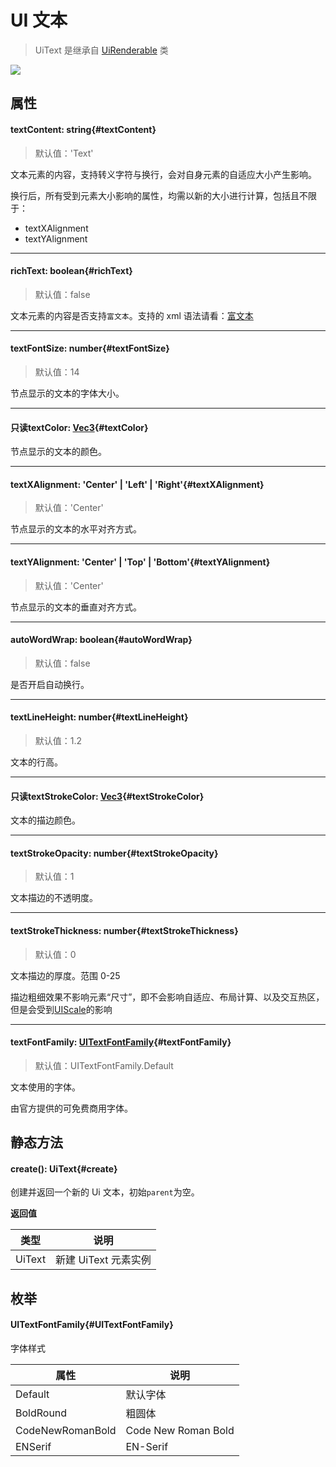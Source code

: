 <script setup>
import '/style.css'
</script>

# UI 文本

> UiText 是继承自 [UiRenderable](/ClientUI/UiRenderable) 类

![](/QQ20240923-102346.png)

## 属性

#### <font id="API" />textContent<font id="Type">: string</font>{#textContent}

> 默认值：'Text'

文本元素的内容，支持转义字符与换行，会对自身元素的自适应大小产生影响。

换行后，所有受到元素大小影响的属性，均需以新的大小进行计算，包括且不限于：

- textXAlignment
- textYAlignment

---

#### <font id="API" />richText<font id="Type">: boolean</font>{#richText}

> 默认值：false

文本元素的内容是否支持`富文本`。支持的 xml 语法请看：[富文本](/ClientUI/RichText)

---

#### <font id="API" />textFontSize<font id="Type">: number</font>{#textFontSize}

> 默认值：14

节点显示的文本的字体大小。

---

#### <font id="API" /><font id="ReadOnly">只读</font>textColor<font id="Type">: [Vec3](/ClientUI/maths/Vec3)</font>{#textColor}

节点显示的文本的颜色。

---

#### <font id="API" />textXAlignment<font id="Type">: 'Center' | 'Left' | 'Right'</font>{#textXAlignment}

> 默认值：'Center'

节点显示的文本的水平对齐方式。

---

#### <font id="API" />textYAlignment<font id="Type">: 'Center' | 'Top' | 'Bottom'</font>{#textYAlignment}

> 默认值：'Center'

节点显示的文本的垂直对齐方式。

---

#### <font id="API" />autoWordWrap<font id="Type">: boolean</font>{#autoWordWrap}

> 默认值：false

是否开启自动换行。

---

#### <font id="API" />textLineHeight<font id="Type">: number</font>{#textLineHeight}

> 默认值：1.2

文本的行高。

---

#### <font id="API" /><font id="ReadOnly">只读</font>textStrokeColor<font id="Type">: [Vec3](/ClientUI/maths/Vec3)</font>{#textStrokeColor}

文本的描边颜色。

---

#### <font id="API" />textStrokeOpacity<font id="Type">: number</font>{#textStrokeOpacity}

> 默认值：1

文本描边的不透明度。

---

#### <font id="API" />textStrokeThickness<font id="Type">: number</font>{#textStrokeThickness}

> 默认值：0

文本描边的厚度。范围 0-25

描边粗细效果不影响元素“尺寸”，即不会影响自适应、布局计算、以及交互热区，但是会受到[UIScale](/ClientUI/maths/UiScale)的影响

---

#### <font id="API" />textFontFamily<font id="Type">: [UITextFontFamily](./UiText#UITextFontFamily)</font>{#textFontFamily}

> 默认值：UITextFontFamily.Default

文本使用的字体。

由官方提供的可免费商用字体。

## 静态方法

#### <font id="API" />create()<font id="Type">: UiText</font>{#create}

创建并返回一个新的 Ui 文本，初始`parent`为空。

**返回值**

| **类型** | **说明**             |
| -------- | -------------------- |
| UiText   | 新建 UiText 元素实例 |

## 枚举

#### <font id="API" />UITextFontFamily{#UITextFontFamily}

字体样式

| **属性**         | **说明**            |
| ---------------- | ------------------- |
| Default          | 默认字体            |
| BoldRound        | 粗圆体              |
| CodeNewRomanBold | Code New Roman Bold |
| ENSerif          | EN-Serif            |
